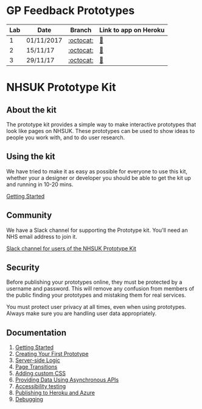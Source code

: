 # GP Feedback Prototypes

| Lab | Date       | Branch | Link to app on Heroku                                               |
|-----|------------|--------|:-------------------------------------------------------|
| 1   | 01/11/2017 |[:octocat:](https://github.com/nhsuk/gp-feedback-prototype/tree/lab/1)   | [:link:](https://gp-feedback-prototype-lab1.herokuapp.com/landing-page) |
| 2   | 15/11/17       |[:octocat:](https://github.com/nhsuk/gp-feedback-prototype/tree/lab/2)   | [:link:](https://gp-feedback-prototype-lab2.herokuapp.com/1_start) |
| 3   | 29/11/17        |[:octocat:](https://github.com/nhsuk/gp-feedback-prototype/tree/lab/2)   | [:link:](https://gp-finder-pr-249.dev.beta.nhschoices.net/leave-a-review/?callback=https://gp-feedback-prototype-lab3.herokuapp.com/2_leave_a_written_review) |


# NHSUK Prototype Kit

## About the kit
The prototype kit provides a simple way to make interactive prototypes that look like pages on NHSUK. These prototypes can be used to show ideas to people you work with, and to do user research.

## Using the kit
We have tried to make it as easy as possible for everyone to use this kit, whether your a designer or developer you should be able to get the kit up and running in 10-20 mins.

[Getting Started](/docs/guides/getting-started.md)

## Community
We have a Slack channel for supporting the Prototype kit. You'll need an NHS email address to join it.

[Slack channel for users of the NHSUK Prototype Kit](https://nhsuk.slack.com/messages/prototype-kit)

## Security
Before publishing your prototypes online, they must be protected by a username and password. This will remove any confusion from members of the public finding your prototypes and mistaking them for real services.

You must protect user privacy at all times, even when using prototypes. Always make sure you are handling user data appropriately.

## Documentation
1. [Getting Started](/docs/guides/getting-started.md)
2. [Creating Your First Prototype](/docs/guides/your-first-prototype.md)
3. [Server-side Logic](/docs/guides/server-side-logic.md)
4. [Page Transitions](/docs/guides/page-transitions.md)
5. [Adding custom CSS](/docs/guides/adding-custom-css.md)
6. [Providing Data Using Asynchronous APIs](/docs/guides/asynchronous-apis.md)
7. [Accessibility testing](/docs/guides/accessibility-testing.md)
8. [Publishing to Heroku and Azure](/docs/guides/publishing-to-heroku.md)
9. [Debugging](/docs/guides/debugging.md)
